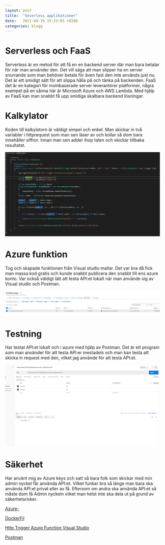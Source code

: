 ```yaml
---
layout: post
title:  "Severless applikationer"
date:   2021-09-16 15:23:03 +0200
categories: blogg
---
```


# Serverless och FaaS
Serverless är en metod för att få en en backend server där man bara betalar för när man använder den. Det vill säga att man slipper ha en server snurrande som man behöver betala för även fast den inte används just nu. Det är ett smidigt sätt för att slippa hålla på och tänka på backenden. 
FaaS det är en kategori för molnbaserade server leverantörer platformer, några exempel på en sånna här är Microsoft Azure och AWS Lambda. Med hjälp av FaaS kan man snabbt få upp smidiga skalbara backend lösningar. 


# Kalkylator 
Koden till kalkylatorn är väldigt simpel och enkel. Man skickar in två variabler i httprequest som man sen läser av och kollar så dom bara innehåller siffror. Innan man sen adder ihop talen och skickar tillbaka resultatet. 

![DockerFile](https://raw.githubusercontent.com/brinkhoff98/brinkhoff98.github.io/main/docs/_posts/kalkylator.png)


# Azure funktion
Tog och skapade funktionen från Visual studio mallar. Det var bra då fick man massa kod gratis och kunde snabbt publicera den snabbt till ens azure konto. Var också väldigt lätt att testa API:et lokalt när man använde sig av Visual studio och Postman.

![DockerFile](https://raw.githubusercontent.com/brinkhoff98/brinkhoff98.github.io/main/docs/_posts/azure-funktion.png)


# Testning
Har testat API:et lokalt och i azure med hjälp av Postman. Det är ett program som man använder för att testa API:er mestadels och man kan testa att skicka in request med den, vilket jag använde för att testa API:et.

![Postman](https://raw.githubusercontent.com/brinkhoff98/brinkhoff98.github.io/main/docs/_posts/postman.png)


# Säkerhet
Har använt mig av Azure keys och satt så bara folk som skickar med min admin nyckel får använda API:et. Vilket funkar bra så länge man bara ska använda API:et privat eller av få. Eftersom om andra ska använda API:et så måste dom få Admin nyckeln vilket man helst inte ska dela ut på grund av säkerhetsrisker.

[Azure-](https://docs.microsoft.com/en-us/azure/azure-functions/functions-overview)

[DockerFil](https://docs.microsoft.com/en-us/azure/azure-functions/functions-bindings-http-webhook-trigger?tabs=csharp)

[Http Trigger Azure Function Visual Studio](https://www.c-sharpcorner.com/article/how-to-create-an-http-trigger-azure-function-app-using-visual-studio-20172/)

[Postman](https://www.postman.com/)
